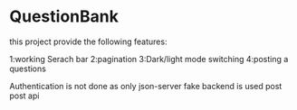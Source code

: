 # QuestionBank
this project provide the following features:

1:working Serach bar
2:pagination
3:Dark/light mode switching
4:posting a questions

Authentication is not done as only json-server fake backend is used post post api
